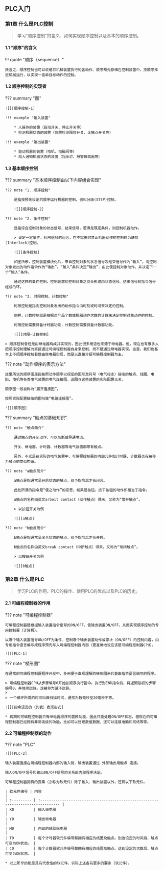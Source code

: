 
## PLC入门

### 第1章 什么是PLC控制

> 学习“顺序控制”的含义、如何实现顺序控制以及基本的顺序控制。

#### 1.1 “顺序”的含义

!!! quote "顺序（sequence）"

    换言之，顺序控制也可以说是将机械装置执行的各动作、顺序预先存储在控制装置中，按顺序推进机械运行，以实现一连串目标动作的控制。

#### 1.2 顺序控制的实现者

??? summary "图"

    ![][顺序控制-1]

    !!! example "输入装置"

        * 人操作的装置（启动开关、停止开关等）
        * 检测机器状态的装置（位置检测限位开关、无触点开关等）

    !!! example "输出装置"

        * 驱动机器的装置（电机、电磁阀等）
        * 向人通知机器状态的装置（指示灯、报警蜂鸣器等）

#### 1.3 基本顺序控制

??? summary "基本顺序控制由以下内容组合实现"

    ??? note "1. 顺序控制"

        是指按预先设定的顺序运行机器的控制，也叫分级(STEP)控制。

        ![][顺序控制-2]

    ??? note "2. 条件控制"

        是指综合控制对象的状态信号、结束信号，若满足既定条件，则控制机器动作。

        > 设定一定条件，利用信号的组合，在不需要时禁止机器动作的控制称为联锁(Interlock)控制。

        ![][条件控制]

        如图所示，控制装置模块化后，来自控制对象的状态信号及结束信号作为“输入”，向控制对象发出的动作指令作为“输出”。“输入”条件决定“输出”，由此使控制对象动作，并决定下一个“输入”条件。

        通过这样的条件控制，控制装置和控制对象之间会形成由状态信号、结束信号和指令信号组成的环。

    ??? note "3. 时限控制、计数控制"

        时限控制是指向控制对象发出的动作指令由时刻或时间来决定的控制。

        同样，计数控制就是根据对产品个数或机器动作次数的计数来决定控制对象动作的控制。

        时限控制需要具备计时器功能，计数控制需要具备计数器功能。

        ![][时限-计数控制]

    > 顺序控制曾经是由继电器构成并实现的，因此很多用语也来源于继电器。但，现在也有很多人把顺序控制理解为直接通过可编程控制器自身来控制，而不是通过继电器实现。这里，我们也基本上不把顺序控制看做由继电器实现，而是以直接介绍可编程控制器为主。

??? note "动作顺序的表示方法"

    这里所说的顺序图是指按照动作顺序以规定的图形及符号（电气标志）描绘的触点、线圈、电阻、电机等各类电气装置的电气连接图，该图与这些装置的实际配置无关。

    顺序图一般被称为“展开连接图”。

    按照实际配置描绘的图叫做“电路连接图”。

    ![][顺序图]


??? summary "触点的基础知识"

    ??? note "触点简介"

        通过触点的开闭动作，可以切断或导通电流。

        开关、继电器、计时器、计数器等电气装置都带有触点。

        另外，不光是在实际的电气装置中，可编程控制器的内部元件如计时器、计数器也有被称为触点的类似构造。

    ??? note "a触点简介"

        a触点是指通常呈开启状态的触点，给予指令后才会闭合。

        此处所谓的指令是“使之动作”的意思，如果是按钮，按下按钮的动作即相当于指令。

        a触点的名称由英文arbeit contact（动作触点）得来，又称为“常开触点”。

        > 以按钮开关为例

        ![][a触点]

    ??? note "b触点简介"

        b触点是指通常呈闭合状态的触点，给予指令后才会开启。

        b触点的名称由英文break contact（中断触点）得来，又称为“常闭触点”。

        > 以按钮开关为例

        ![][b触点]

### 第2章 什么是PLC

> 学习PLC的作用、PLC的操作、使用PLC的优点以及PLC的历史。

#### 2.1 可编程控制器的作用

??? note "可编程控制器"

    可编程控制器是根据输入装置指令信号的ON/OFF，使输出装置ON/OFF，从而实现顺序控制的专用控制器（计算机）。

    以哪个输入装置信号ON/OFF为条件，控制哪个输出装置动作或停止（ON/OFF）的控制内容，由专用指令语言编写成程序预先写入可编程控制器内部（更准确地说应该是可编程控制器CPU）。

    ![][PLC-1]

??? note "梯形图"

    在通常的可编程控制器程序开发中，多用便于直观理解的梯形图来代替由指令语言编写的程序。

    > 可编程控制器CPU从步骤编号0开始按顺序执行指令。执行到END指令后，将返回最初的步骤编号0，并继续运算。这被称为循环运算。
    >
    > 一个循环所需的时间叫做扫描时间，通常为数毫秒至20毫秒不等。

    ![][指令语言的（列表）表现形式]

    * 初期的可编程控制器只有继电器顺序的置换功能，因此只能处理ON/OFF状态。但现在的可编程控制器已经拥有非常高级的功能，比如可以处理数值数据、还可以连接电脑和网络等等。

#### 2.2 可编程控制器的动作
 
??? note "PLC"

    ![][PLC-2]

    输入装置连接在可编程控制器内部的输入侧，输出装置通过 外部输出用触点 连接。

    输入ON/OFF信号和输出ON/OFF信号的关系由内部程序决定。

    可编程控制器拥有的要素（亦称为软元件）除了输入、输出装置以外，还有以下软元件。

    | 软元件编号 | 内容                                                                             |
    | :--------- | :------------------------------------------------------------------------------- |
    | X0         | 输入继电器                                                                       |
    | Y0         | 输出继电器                                                                       |
    | M0         | 内部的辅助继电器                                                                 |
    | T0         | 每个计时器软元件编号都拥有相应的线圈及触点。到达设定的时间后，触点可变为ON状态。 |
    | C0         | 每个计数器软元件编号都拥有相应的线圈及触点。达到设定的次数后，触点可变为ON状态。 |

    * 以上所举的都是具有代表性的软元件，实际上还备有更多的要素（软元件）。

  [顺序控制-1]:     PLC入门-images/顺序控制-1.png
  [顺序控制-2]:     PLC入门-images/顺序控制-2.png
  [条件控制]:       PLC入门-images/条件控制.png
  [时限-计数控制]:    PLC入门-images/时限-计数控制.png
  [顺序图]:        PLC入门-images/顺序图.png
  [a触点]:        PLC入门-images/a触点.png
  [b触点]:        PLC入门-images/b触点.png
  [PLC-1]:      PLC入门-images/PLC-1.png
  [PLC-2]:      PLC入门-images/PLC-2.png
  [指令语言的（列表）表现形式]:    PLC入门-images/指令语言的（列表）表现形式.png
